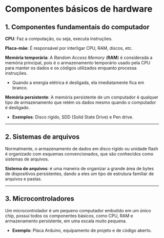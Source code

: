 # **Componentes básicos de hardware**

## 1. Componentes fundamentais do computador

**CPU**: Faz a computação, ou seja, executa instruções.

**Placa-mãe**: É responsável por interligar CPU, RAM, discos, etc.

**Memória temporária**: A *Random Access Memory* (**RAM**) é considerada a memória principal, pois é o armazenamento temporário usado pela CPU para manter os dados e os códigos utilizados enquanto processa instruções.

- Quando a energia elétrica é desligada, ela imediatamente fica em branco.

**Memória persistente**: A memória persistente de um computador é qualquer tipo de armazenamento que retém os dados mesmo quando o computador é desligado.

- **Exemplos**: Disco rígido, SDD (Solid State Drive) e Pen drive.

---
## 2. Sistemas de arquivos

Normalmente, o armazenamento de dados em disco rígido ou unidade flash é organizado com esquemas convencionados, que são conhecidos como sistemas de arquivos.

**Sistema de arquivos**: é uma maneira de organizar a grande área de bytes de dispositivos persistentes, dando a eles um tipo de estrutura familiar de arquivos e pastas.

---
## 3. Microcontroladores

Um microcontrolador é um pequeno computador embutido em um único chip, possui todos os componentes básicos, como CPU, RAM e armazenamento persistente, em uma escala muito pequena.

- **Exemplo**: Placa Arduino, equipamento de projeto e de código aberto.